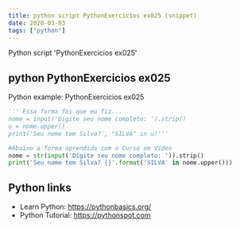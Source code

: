 ```yaml
---
title: python script PythonExercicios ex025 (snippet)
date: 2020-03-03
tags: ["python"]
---
```

Python script 'PythonExercicios ex025'


## python PythonExercicios ex025

Python example: PythonExercicios ex025

```python
''' Essa forma foi que eu fiz...
nome = input('Digite seu nome completo: ').strip()
u = nome.upper()
print('Seu nome tem Silva?', "SILVA" in u)'''

#Abaixo a forma aprendida com o Curso em Vídeo
nome = str(input('Digite seu nome completo: ')).strip()
print('Seu nome tem Silva? {}'.format('SILVA' in nome.upper()))

```

## Python links

- Learn Python: https://pythonbasics.org/
- Python Tutorial: https://pythonspot.com
